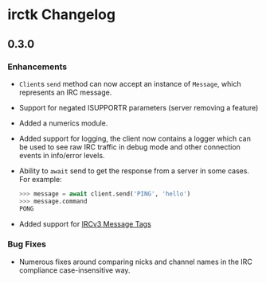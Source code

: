 # irctk Changelog

## 0.3.0

### Enhancements

- `Client`s `send` method can now accept an instance of `Message`, which
  represents an IRC message.

- Support for negated ISUPPORTR parameters (server removing a feature)

- Added a numerics module.

- Added support for logging, the client now contains a logger which can be used
  to see raw IRC traffic in debug mode and other connection events in
  info/error levels.

- Ability to `await` send to get the response from a server in some cases. For
  example:

  ```python
  >>> message = await client.send('PING', 'hello')
  >>> message.command
  PONG
  ```

- Added support for [IRCv3 Message Tags](https://ircv3.net/specs/extensions/message-tags)

### Bug Fixes

- Numerous fixes around comparing nicks and channel names in the IRC compliance
  case-insensitive way.
